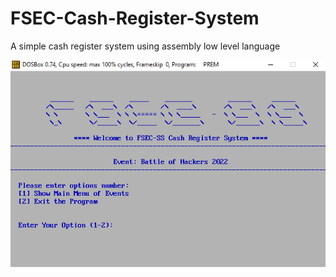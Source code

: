 # FSEC-Cash-Register-System
A simple cash register system using assembly low level language

![](https://github.com/Prem-minister/FSEC-Cash-Register-System/blob/main/fsecmainscreen.PNG)
